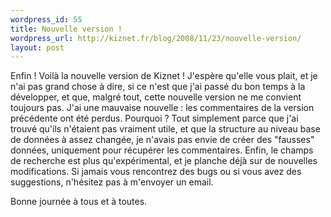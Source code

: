 ```yaml
--- 
wordpress_id: 55
title: Nouvelle version !
wordpress_url: http://kiznet.fr/blog/2008/11/23/nouvelle-version/
layout: post
---
```


Enfin ! Voilà la nouvelle version de Kiznet ! J'espère qu'elle vous plait, et
je n'ai pas grand chose à dire, si ce n'est que j'ai passé du bon temps à la
développer, et que, malgré tout, cette nouvelle version ne me convient
toujours pas. J'ai une mauvaise nouvelle : les commentaires de la version
précédente ont été perdus. Pourquoi ? Tout simplement parce que j'ai trouvé
qu'ils n'étaient pas vraiment utile, et que la structure au niveau base de
données à assez changée, je n'avais pas envie de créer des "fausses" données,
uniquement pour récupérer les commentaires. Enfin, le champs de recherche est
plus qu'expérimental, et je planche déjà sur de nouvelles modifications. Si
jamais vous rencontrez des bugs ou si vous avez des suggestions, n'hésitez pas
à m'envoyer un email.

Bonne journée à tous et à toutes.
